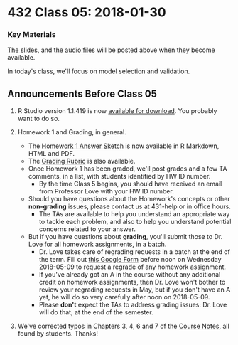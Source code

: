 # 432 Class 05: 2018-01-30

### Key Materials

[The slides](https://github.com/THOMASELOVE/432-2018/tree/master/slides/class05), and the [audio files](https://github.com/THOMASELOVE/432-2018/tree/master/slides/class05) will be posted above when they become available.

In today's class, we'll focus on model selection and validation.

## Announcements Before Class 05

1. R Studio version 1.1.419 is now [available for download](https://www.rstudio.com/products/rstudio/download/#download). You probably want to do so.

2. Homework 1 and Grading, in general. 
    - The [Homework 1 Answer Sketch](https://github.com/THOMASELOVE/432-2018/blob/master/assignments/hw1/README.md) is now available in R Markdown, HTML and PDF.
    - The [Grading Rubric](https://github.com/THOMASELOVE/432-2018/blob/master/assignments/hw1/README.md) is also available.
    - Once Homework 1 has been graded, we'll post grades and a few TA comments, in a list, with students identified by HW ID number.
        + By the time Class 5 begins, you should have received an email from Professor Love with your HW ID number.
    - Should you have questions about the Homework's concepts or other **non-grading** issues, please contact us at 431-help or in office hours.
        + The TAs are available to help you understand an appropriate way to tackle each problem, and also to help you understand potential concerns related to your answer.
    - But if you have questions about **grading**, you'll submit those to Dr. Love for all homework assignments, in a batch.
        + Dr. Love takes care of regrading requests in a batch at the end of the term. Fill out [this Google Form](https://goo.gl/forms/aQNPnlAWGIn72a7h1) before noon on Wednesday 2018-05-09 to request a regrade of any homework assignment.
        + If you've already got an A in the course without any additional credit on homework assignments, then Dr. Love won't bother to review your regrading requests in May, but if you don't have an A yet, he will do so very carefully after noon on 2018-05-09.
        + Please **don't** expect the TAs to address grading issues: Dr. Love will do that, at the end of the semester.

3. We've corrected typos in Chapters 3, 4, 6 and 7 of the [Course Notes](https://thomaselove.github.io/432-notes/), all found by students. Thanks!
